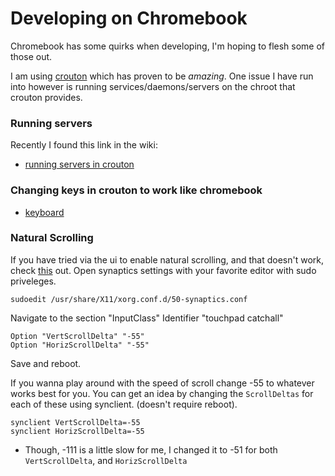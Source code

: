 # Developing on Chromebook
Chromebook has some quirks when developing, I'm hoping to flesh some of those out.

I am using [crouton](https://github.com/dnschneid/crouton) which has proven to be *amazing*.  One issue I have run into however is running services/daemons/servers on the chroot that crouton provides.

### Running servers
Recently I found this link in the wiki:
* [running servers in crouton](https://github.com/dnschneid/crouton/wiki/Running-servers-in-crouton)

### Changing keys in crouton to work like chromebook
* [keyboard](https://github.com/dnschneid/crouton/wiki/Keyboard)

### Natural Scrolling
If you have tried via the ui to enable natural scrolling, and that doesn't work, check [this](http://askubuntu.com/a/278849) out.
Open synaptics settings with your favorite editor with sudo priveleges.
```
sudoedit /usr/share/X11/xorg.conf.d/50-synaptics.conf
```
Navigate to the section "InputClass" Identifier "touchpad catchall"
```
Option "VertScrollDelta" "-55"
Option "HorizScrollDelta" "-55"
```

Save and reboot.

If you wanna play around with the speed of scroll change -55 to whatever works best for you.  You can get an idea by changing the `ScrollDeltas` for each of these using synclient. (doesn't require reboot).
```
synclient VertScrollDelta=-55
synclient HorizScrollDelta=-55
```



  - Though, -111 is a little slow for me, I changed it to -51 for both `VertScrollDelta`, and `HorizScrollDelta`

